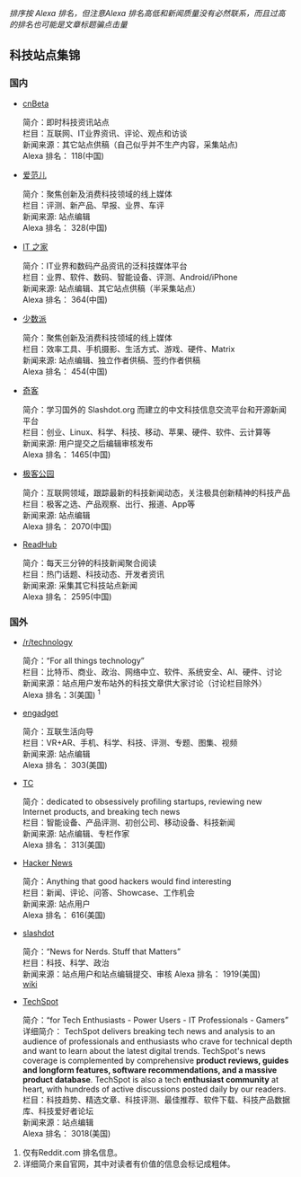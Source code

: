*排序按 Alexa 排名，但注意Alexa 排名高低和新闻质量没有必然联系，而且过高的排名也可能是文章标题骗点击量*  

## 科技站点集锦

### 国内
* [cnBeta](https://www.cnbeta.com/)

    简介：即时科技资讯站点  
    栏目：互联网、IT业界资讯、评论、观点和访谈  
    新闻来源：其它站点供稿（自己似乎并不生产内容，采集站点)   
    Alexa 排名： 118(中国)  

* [爱范儿](https://www.ifanr.com/)

    简介：聚焦创新及消费科技领域的线上媒体  
    栏目：评测、新产品、早报、业界、车评  
    新闻来源: 站点编辑  
    Alexa 排名： 328(中国)  
 
* [IT 之家](https://www.ithome.com/)

    简介：IT业界和数码产品资讯的泛科技媒体平台  
    栏目：业界、软件、数码、智能设备、评测、Android/iPhone  
    新闻来源: 站点编辑、其它站点供稿（半采集站点）  
    Alexa 排名： 364(中国)  
       
* [少数派](https://sspai.com/)

    简介：聚焦创新及消费科技领域的线上媒体  
    栏目：效率工具、手机摄影、生活方式、游戏、硬件、Matrix  
    新闻来源: 站点编辑、独立作者供稿、签约作者供稿  
    Alexa 排名： 454(中国) 
    
* [奇客](https://www.solidot.org/)

    简介：学习国外的 Slashdot.org 而建立的中文科技信息交流平台和开源新闻平台  
    栏目：创业、Linux、科学、科技、移动、苹果、硬件、软件、云计算等  
    新闻来源: 用户提交之后编辑审核发布  
    Alexa 排名： 1465(中国)   
    
* [极客公园](http://www.geekpark.net)

    简介：互联网领域，跟踪最新的科技新闻动态，关注极具创新精神的科技产品    
    栏目：极客之选、产品观察、出行、报道、App等  
    新闻来源: 站点编辑  
    Alexa 排名： 2070(中国)
    
* [ReadHub](https://readhub.cn/)

    简介：每天三分钟的科技新闻聚合阅读  
    栏目：热门话题、科技动态、开发者资讯  
    新闻来源: 采集其它科技站点新闻  
    Alexa 排名： 2595(中国)    
      
    
### 国外
  
* [/r/technology](https://www.reddit.com/r/technology/)

    简介：“For all things technology”  
    栏目：比特币、商业、政治、网络中立、软件、系统安全、AI、硬件、讨论  
    新闻来源：站点用户发布站外的科技文章供大家讨论（讨论栏目除外）   
    Alexa 排名：3(美国) <sup>1</sup>  
    
* [engadget](https://cn.engadget.com/)

    简介：互联生活向导  
    栏目：VR+AR、手机、科学、科技、评测、专题、图集、视频  
    新闻来源: 站点编辑  
    Alexa 排名： 303(美国) 

* [TC](https://techcrunch.com/)

    简介：dedicated to obsessively profiling startups, reviewing new Internet products, and breaking tech news  
    栏目：智能设备、产品评测、初创公司、移动设备、科技新闻  
    新闻来源: 站点编辑、专栏作家  
    Alexa 排名： 313(美国)    
    
* [Hacker News](https://news.ycombinator.com/news)

    简介：Anything that good hackers would find interesting  
    栏目：新闻、评论、问答、Showcase、工作机会  
    新闻来源: 站点用户  
    Alexa 排名： 616(美国) 
    
* [slashdot](https://slashdot.org/)

    简介：“News for Nerds. Stuff that Matters”   
    栏目：科技、科学、政治   
    新闻来源：站点用户和站点编辑提交、审核 
    Alexa 排名： 1919(美国)    
    [wiki](https://en.wikipedia.org/wiki/Slashdot)
    
* [TechSpot](https://www.techspot.com)

    简介：“for Tech Enthusiasts - Power Users - IT Professionals - Gamers”  
    详细简介：
TechSpot delivers breaking tech news and analysis to an audience of professionals and enthusiasts who crave for technical depth and want to learn about the latest digital trends. TechSpot's news coverage is complemented by comprehensive **product reviews, guides and longform features, software recommendations, and a massive product database**. TechSpot is also a tech **enthusiast community** at heart, with hundreds of active discussions posted daily by our readers.  
    栏目：科技趋势、精选文章、科技评测、最佳推荐、软件下载、科技产品数据库、科技爱好者论坛   
    新闻来源：站点编辑  
    Alexa 排名： 3018(美国)    



1. 仅有Reddit.com 排名信息。
2. 详细简介来自官网，其中对读者有价值的信息会标记成粗体。
    
